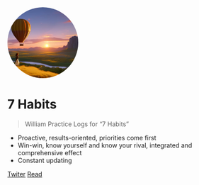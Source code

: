 <img width="160px" style="border-radius: 50%" bor src="style/7habit.jpg">

# **7 Habits**

> William Practice Logs for “7 Habits”
  - Proactive, results-oriented, priorities come first
  - Win-win, know yourself and know your rival, integrated and comprehensive effect
  - Constant updating



[Twiter](https://twitter.com/william_7habit)
[Read](/README.md)

